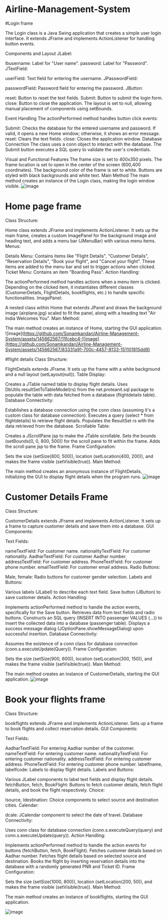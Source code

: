 # Airline-Management-System
   #Login frame

   The Login class is a Java Swing application that creates a simple user login interface. It extends JFrame and implements ActionListener for handling button events.

Components and Layout
JLabel:

lbusername: Label for "User name".
password: Label for "Password".
JTextField:

userField: Text field for entering the username.
JPasswordField:

passwordField: Password field for entering the password.
JButton:

reset: Button to reset the text fields.
Submit: Button to submit the login form.
close: Button to close the application.
The layout is set to null, allowing manual placement of components using setBounds.

Event Handling
The actionPerformed method handles button click events:

Submit: Checks the database for the entered username and password. If valid, it opens a new Home window; otherwise, it shows an error message.
reset: Clears the text fields.
close: Closes the application window.
Database Connection
The class uses a conn object to interact with the database. The Submit button executes a SQL query to validate the user's credentials.

Visual and Functional Features
The frame size is set to 400x350 pixels.
The frame location is set to open in the center of the screen (600,400 coordinates).
The background color of the frame is set to white.
Buttons are styled with black backgrounds and white text.
Main Method
The main method creates an instance of the Login class, making the login window visible.
![image](https://github.com/Sonamkandari/Airline-Management-System/assets/145662567/3804a669-6834-4ad0-97f2-ab8cd7aee9e3)

# Home page frame
Class Structure:

Home class extends JFrame and implements ActionListener.
It sets up the main frame, creates a custom ImagePanel for the background image and heading text, and adds a menu bar (JMenuBar) with various menu items.
Menus:

Details Menu: Contains items like "Flight Details", "Customer Details", "Reservation Details", "Book your flight", and "Cancel your flight". These items are added to the menu bar and set to trigger actions when clicked.
Ticket Menu: Contains an item "Boarding Pass".
Action Handling:

The actionPerformed method handles actions when a menu item is clicked. Depending on the clicked item, it instantiates different classes (CustomerDetails, FlightDetails, bookflights, etc.) to handle specific functionalities.
ImagePanel:

A nested class within Home that extends JPanel and draws the background image (airplane.jpg) scaled to fit the panel, along with a heading text "Air India Welcomes You".
Main Method:

The main method creates an instance of Home, starting the GUI application.
![image](https://github.com/Sonamkandari/Airline-Management-System/assets/145662567/11fcebc4-![image](https://github.com/Sonamkandari/Airline-Management-System/assets/145662567/83331a91-700c-4457-8133-151101815dd9)

#flight details
Class Structure:

FlightDetails extends JFrame.
It sets up the frame with a white background and a null layout (setLayout(null)).
Table Display:

Creates a JTable named table to display flight details.
Uses DbUtils.resultSetToTableModel(rs) from the net.proteanit.sql package to populate the table with data fetched from a database (flightdetails table).
Database Connectivity:

Establishes a database connection using the conn class (assuming it's a custom class for database connection).
Executes a query (select * from flightdetails) to retrieve flight details.
Populates the ResultSet rs with the data retrieved from the database.
Scrollable Table:

Creates a JScrollPane jsp to make the JTable scrollable.
Sets the bounds (setBounds(0, 0, 800, 500)) for the scroll pane to fit within the frame.
Adds the scroll pane jsp to the frame.
Frame Configuration:

Sets the size (setSize(800, 500)), location (setLocation(400, 200)), and makes the frame visible (setVisible(true)).
Main Method:

The main method creates an anonymous instance of FlightDetails, initializing the GUI to display flight details when the program runs.
![image](https://github.com/Sonamkandari/Airline-Management-System/assets/145662567/e272c608-2d86-4f4c-82e1-1500b275f08c)

# Customer Details Frame
Class Structure:

CustomerDetails extends JFrame and implements ActionListener.
It sets up a frame to capture customer details and save them into a database.
GUI Components:

Text Fields:

nameTextField: For customer name.
nationalityTextField: For customer nationality.
AadharTextField: For customer Aadhar number.
addressTextField: For customer address.
PhoneTextField: For customer phone number.
emailTextField: For customer email address.
Radio Buttons:

Male, female: Radio buttons for customer gender selection.
Labels and Buttons:

Various labels (JLabel) to describe each text field.
Save button (JButton) to save customer details.
Action Handling:

Implements actionPerformed method to handle the action events, specifically for the Save button.
Retrieves data from text fields and radio buttons.
Constructs an SQL query (INSERT INTO passenger VALUES (...)) to insert the collected data into a database (passenger table).
Displays a success message dialog (JOptionPane.showMessageDialog) upon successful insertion.
Database Connectivity:

Assumes the existence of a conn class for database connection (conn.s.executeUpdate(Query)).
Frame Configuration:

Sets the size (setSize(900, 600)), location (setLocation(300, 150)), and makes the frame visible (setVisible(true)).
Main Method:

The main method creates an instance of CustomerDetails, starting the GUI application.
![image](https://github.com/Sonamkandari/Airline-Management-System/assets/145662567/fb659c83-cbb6-4647-948a-53045369a34c)

# Book your flights frame
Class Structure:

bookflights extends JFrame and implements ActionListener.
Sets up a frame to book flights and collect reservation details.
GUI Components:

Text Fields:

AadharTextField: For entering Aadhar number of the customer.
nameTextField: For entering customer name.
nationalityTextField: For entering customer nationality.
addressTextField: For entering customer address.
PhoneTextField: For entering customer phone number.
labelfname, labelfcode: Labels to display flight details.
Labels and Buttons:

Various JLabel components to label text fields and display flight details.
fetchButton, fetch, BookFlight: Buttons to fetch customer details, fetch flight details, and book the flight respectively.
Choice:

lsource, ldestination: Choice components to select source and destination cities.
Calendar:

dcale: JCalendar component to select the date of travel.
Database Connectivity:

Uses conn class for database connection (conn.s.executeQuery(query) and conn.s.executeUpdate(query)).
Action Handling:

Implements actionPerformed method to handle the action events for buttons (fetchButton, fetch, BookFlight).
Fetches customer details based on Aadhar number.
Fetches flight details based on selected source and destination.
Books the flight by inserting reservation details into the database with a randomly generated PNR and Ticket ID.
Frame Configuration:

Sets the size (setSize(1000, 800)), location (setLocation(200, 50)), and makes the frame visible (setVisible(true)).
Main Method:

The main method creates an instance of bookflights, starting the GUI application.

![image](https://github.com/Sonamkandari/Airline-Management-System/assets/145662567/4e111d28-fa64-44b2-a046-540f66bc85c6)

